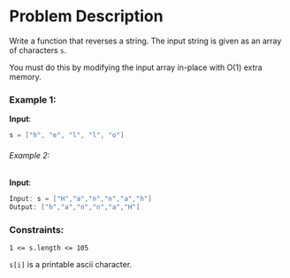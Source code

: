 # Problem Description

Write a function that reverses a string. The input string is given as an array of characters `s`.

You must do this by modifying the input array in-place with O(1) extra memory.

### Example 1:

**Input**: 
```c++
s = ["h", "e", "l", "l", "o"]
```


###### Example 2:


**Input**: 
```c++
Input: s = ["H","a","n","n","a","h"]
Output: ["h","a","n","n","a","H"]
```

### Constraints:
```
1 <= s.length <= 105
```

```s[i]``` 
is a printable ascii character.
